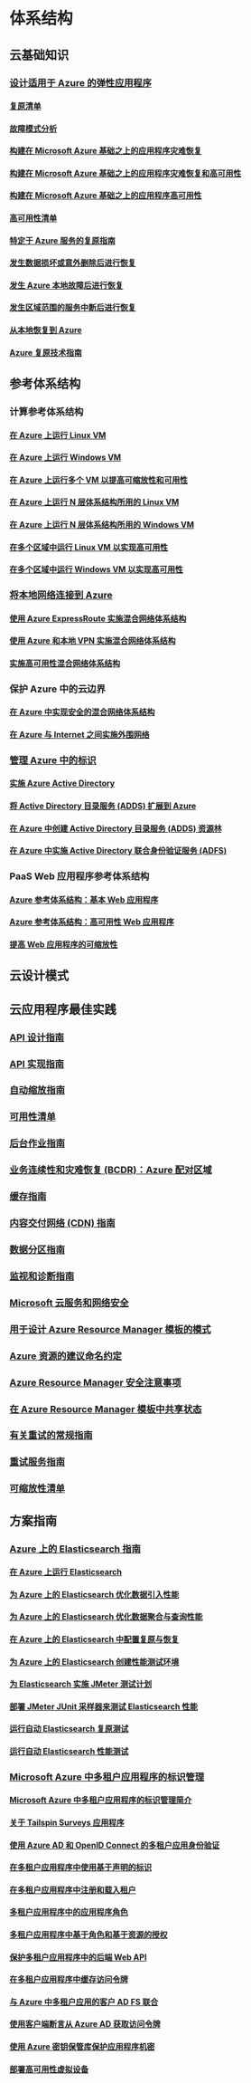 # 体系结构

## 云基础知识

### [设计适用于 Azure 的弹性应用程序](guidance-resiliency-overview.md)
#### [复原清单](guidance-resiliency-checklist.md)
#### [故障模式分析](guidance-resiliency-failure-mode-analysis.md)

#### [构建在 Microsoft Azure 基础之上的应用程序灾难恢复](..\resiliency\resiliency-disaster-recovery-azure-applications.md)
#### [构建在 Microsoft Azure 基础之上的应用程序灾难恢复和高可用性](..\resiliency\resiliency-disaster-recovery-high-availability-azure-applications.md)
#### [构建在 Microsoft Azure 基础之上的应用程序高可用性](..\resiliency\resiliency-high-availability-azure-applications.md)
#### [高可用性清单](..\resiliency\resiliency-high-availability-checklist.md)
#### [特定于 Azure 服务的复原指南](..\resiliency\resiliency-service-guidance-index.md)
#### [发生数据损坏或意外删除后进行恢复](..\resiliency\resiliency-technical-guidance-recovery-data-corruption.md)
#### [发生 Azure 本地故障后进行恢复](..\resiliency\resiliency-technical-guidance-recovery-local-failures.md)
#### [发生区域范围的服务中断后进行恢复](..\resiliency\resiliency-technical-guidance-recovery-loss-azure-region.md)
#### [从本地恢复到 Azure](..\resiliency\resiliency-technical-guidance-recovery-on-premises-azure.md)
#### [Azure 复原技术指南](..\resiliency\resiliency-technical-guidance.md)


## 参考体系结构

### 计算参考体系结构
#### [在 Azure 上运行 Linux VM](guidance-compute-single-vm-linux.md)
#### [在 Azure 上运行 Windows VM](guidance-compute-single-vm.md)
#### [在 Azure 上运行多个 VM 以提高可缩放性和可用性](guidance-compute-multi-vm.md)
#### [在 Azure 上运行 N 层体系结构所用的 Linux VM](guidance-compute-n-tier-vm-linux.md)
#### [在 Azure 上运行 N 层体系结构所用的 Windows VM](guidance-compute-n-tier-vm.md)
#### [在多个区域中运行 Linux VM 以实现高可用性](guidance-compute-multiple-datacenters-linux.md)
#### [在多个区域中运行 Windows VM 以实现高可用性](guidance-compute-multiple-datacenters.md)

### [将本地网络连接到 Azure](guidance-connecting-your-on-premises-network-to-azure.md)
#### [使用 Azure ExpressRoute 实施混合网络体系结构](guidance-hybrid-network-expressroute.md)
#### [使用 Azure 和本地 VPN 实施混合网络体系结构](guidance-hybrid-network-vpn.md)
#### [实施高可用性混合网络体系结构](guidance-hybrid-network-expressroute-vpn-failover.md)

### 保护 Azure 中的云边界
#### [在 Azure 中实现安全的混合网络体系结构](guidance-iaas-ra-secure-vnet-hybrid.md)
#### [在 Azure 与 Internet 之间实施外围网络](guidance-iaas-ra-secure-vnet-dmz.md)

### [管理 Azure 中的标识](guidance-ra-identity.md)
#### [实施 Azure Active Directory](guidance-identity-aad.md)
#### [将 Active Directory 目录服务 (ADDS) 扩展到 Azure](guidance-identity-adds-extend-domain.md)
#### [在 Azure 中创建 Active Directory 目录服务 (ADDS) 资源林](guidance-identity-adds-resource-forest.md)
#### [在 Azure 中实施 Active Directory 联合身份验证服务 (ADFS)](guidance-identity-adfs.md)

### PaaS Web 应用程序参考体系结构
#### [Azure 参考体系结构：基本 Web 应用程序](guidance-web-apps-basic.md)
#### [Azure 参考体系结构：高可用性 Web 应用程序](guidance-web-apps-multi-region.md)
#### [提高 Web 应用程序的可缩放性](guidance-web-apps-scalability.md)


## 云设计模式

## 云应用程序最佳实践

### [API 设计指南](..\best-practices-api-design.md)
### [API 实现指南](..\best-practices-api-implementation.md)
### [自动缩放指南](..\best-practices-auto-scaling.md)
### [可用性清单](..\best-practices-availability-checklist.md)
### [后台作业指南](..\best-practices-background-jobs.md)
### [业务连续性和灾难恢复 (BCDR)：Azure 配对区域](..\best-practices-availability-paired-regions.md)
### [缓存指南](..\best-practices-caching.md)
### [内容交付网络 (CDN) 指南](..\best-practices-cdn.md)
### [数据分区指南](..\best-practices-data-partitioning.md)
### [监视和诊断指南](..\best-practices-monitoring.md)
### [Microsoft 云服务和网络安全](..\best-practices-network-security.md)
### [用于设计 Azure Resource Manager 模板的模式](..\best-practices-resource-manager-design-templates.md)
### [Azure 资源的建议命名约定](guidance-naming-conventions.md)
### [Azure Resource Manager 安全注意事项](..\best-practices-resource-manager-security.md)
### [在 Azure Resource Manager 模板中共享状态](..\best-practices-resource-manager-state.md)
### [有关重试的常规指南](..\best-practices-retry-general.md)
### [重试服务指南](..\best-practices-retry-service-specific.md)
### [可缩放性清单](..\best-practices-scalability-checklist.md)


## 方案指南

### [Azure 上的 Elasticsearch 指南](guidance-elasticsearch.md)
#### [在 Azure 上运行 Elasticsearch](guidance-elasticsearch-running-on-azure.md)
#### [为 Azure 上的 Elasticsearch 优化数据引入性能](guidance-elasticsearch-tuning-data-ingestion-performance.md)
#### [为 Azure 上的 Elasticsearch 优化数据聚合与查询性能](guidance-elasticsearch-tuning-data-aggregation-and-query-performance.md)
#### [在 Azure 上的 Elasticsearch 中配置复原与恢复](guidance-elasticsearch-configuring-resilience-and-recovery.md)
#### [为 Azure 上的 Elasticsearch 创建性能测试环境](guidance-elasticsearch-creating-performance-testing-environment.md)
#### [为 Elasticsearch 实施 JMeter 测试计划](guidance-elasticsearch-implementing-jmeter-test-plan.md)
#### [部署 JMeter JUnit 采样器来测试 Elasticsearch 性能](guidance-elasticsearch-deploying-jmeter-junit-sampler.md)
#### [运行自动 Elasticsearch 复原测试](guidance-elasticsearch-running-automated-resilience-tests.md)
#### [运行自动 Elasticsearch 性能测试](guidance-elasticsearch-running-automated-performance-tests.md)

### [Microsoft Azure 中多租户应用程序的标识管理](guidance-multitenant-identity.md)
#### [Microsoft Azure 中多租户应用程序的标识管理简介](guidance-multitenant-identity-intro.md)
#### [关于 Tailspin Surveys 应用程序](guidance-multitenant-identity-tailspin.md)
#### [使用 Azure AD 和 OpenID Connect 的多租户应用身份验证](guidance-multitenant-identity-authenticate.md)
#### [在多租户应用程序中使用基于声明的标识](guidance-multitenant-identity-claims.md)
#### [在多租户应用程序中注册和载入租户](guidance-multitenant-identity-signup.md)
#### [多租户应用程序中的应用程序角色](guidance-multitenant-identity-app-roles.md)
#### [多租户应用程序中基于角色和基于资源的授权](guidance-multitenant-identity-authorize.md)
#### [保护多租户应用程序中的后端 Web API](guidance-multitenant-identity-web-api.md)
#### [在多租户应用程序中缓存访问令牌](guidance-multitenant-identity-token-cache.md)
#### [与 Azure 中多租户应用的客户 AD FS 联合](guidance-multitenant-identity-adfs.md)
#### [使用客户端断言从 Azure AD 获取访问令牌](guidance-multitenant-identity-client-assertion.md)
#### [使用 Azure 密钥保管库保护应用程序机密](guidance-multitenant-identity-keyvault.md)

#### [部署高可用性虚拟设备](guidance-nva-ha.md)


<!--HONumber=Nov16_HO2-->


